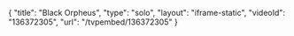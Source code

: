 {
    "title": "Black Orpheus",
    "type": "solo",
    "layout": "iframe-static",
    "videoId": "136372305",
    "url": "\/tvpembed\/136372305"
}